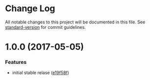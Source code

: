 # Change Log

All notable changes to this project will be documented in this file. See [standard-version](https://github.com/conventional-changelog/standard-version) for commit guidelines.

<a name="1.0.0"></a>
# 1.0.0 (2017-05-05)


### Features

* initial stable relase ([e19f58f](https://github.com/vesparny/fair-analytics/commit/e19f58f))
